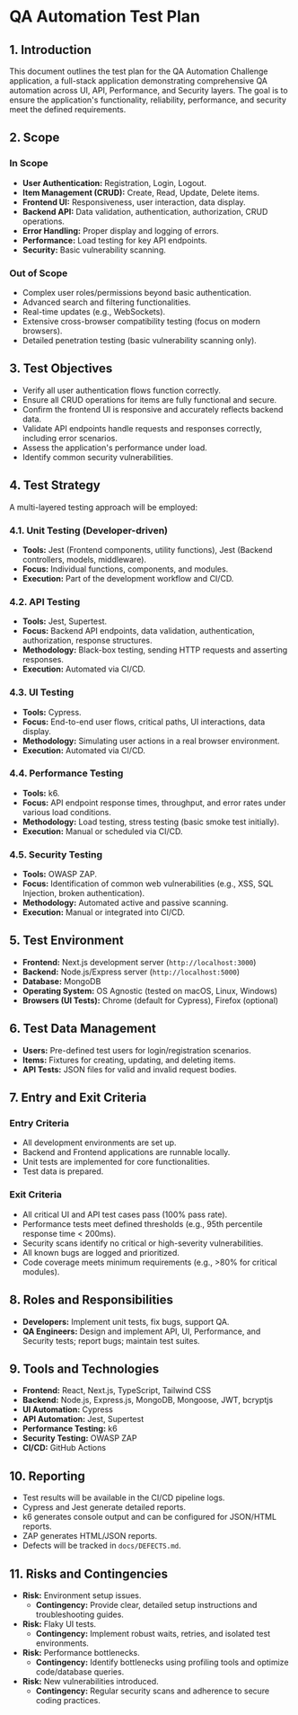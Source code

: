 # QA Automation Test Plan

## 1. Introduction

This document outlines the test plan for the QA Automation Challenge application, a full-stack application demonstrating comprehensive QA automation across UI, API, Performance, and Security layers. The goal is to ensure the application's functionality, reliability, performance, and security meet the defined requirements.

## 2. Scope

### In Scope

*   **User Authentication:** Registration, Login, Logout.
*   **Item Management (CRUD):** Create, Read, Update, Delete items.
*   **Frontend UI:** Responsiveness, user interaction, data display.
*   **Backend API:** Data validation, authentication, authorization, CRUD operations.
*   **Error Handling:** Proper display and logging of errors.
*   **Performance:** Load testing for key API endpoints.
*   **Security:** Basic vulnerability scanning.

### Out of Scope

*   Complex user roles/permissions beyond basic authentication.
*   Advanced search and filtering functionalities.
*   Real-time updates (e.g., WebSockets).
*   Extensive cross-browser compatibility testing (focus on modern browsers).
*   Detailed penetration testing (basic vulnerability scanning only).

## 3. Test Objectives

*   Verify all user authentication flows function correctly.
*   Ensure all CRUD operations for items are fully functional and secure.
*   Confirm the frontend UI is responsive and accurately reflects backend data.
*   Validate API endpoints handle requests and responses correctly, including error scenarios.
*   Assess the application's performance under load.
*   Identify common security vulnerabilities.

## 4. Test Strategy

A multi-layered testing approach will be employed:

### 4.1. Unit Testing (Developer-driven)

*   **Tools:** Jest (Frontend components, utility functions), Jest (Backend controllers, models, middleware).
*   **Focus:** Individual functions, components, and modules.
*   **Execution:** Part of the development workflow and CI/CD.

### 4.2. API Testing

*   **Tools:** Jest, Supertest.
*   **Focus:** Backend API endpoints, data validation, authentication, authorization, response structures.
*   **Methodology:** Black-box testing, sending HTTP requests and asserting responses.
*   **Execution:** Automated via CI/CD.

### 4.3. UI Testing

*   **Tools:** Cypress.
*   **Focus:** End-to-end user flows, critical paths, UI interactions, data display.
*   **Methodology:** Simulating user actions in a real browser environment.
*   **Execution:** Automated via CI/CD.

### 4.4. Performance Testing

*   **Tools:** k6.
*   **Focus:** API endpoint response times, throughput, and error rates under various load conditions.
*   **Methodology:** Load testing, stress testing (basic smoke test initially).
*   **Execution:** Manual or scheduled via CI/CD.

### 4.5. Security Testing

*   **Tools:** OWASP ZAP.
*   **Focus:** Identification of common web vulnerabilities (e.g., XSS, SQL Injection, broken authentication).
*   **Methodology:** Automated active and passive scanning.
*   **Execution:** Manual or integrated into CI/CD.

## 5. Test Environment

*   **Frontend:** Next.js development server (`http://localhost:3000`)
*   **Backend:** Node.js/Express server (`http://localhost:5000`)
*   **Database:** MongoDB
*   **Operating System:** OS Agnostic (tested on macOS, Linux, Windows)
*   **Browsers (UI Tests):** Chrome (default for Cypress), Firefox (optional)

## 6. Test Data Management

*   **Users:** Pre-defined test users for login/registration scenarios.
*   **Items:** Fixtures for creating, updating, and deleting items.
*   **API Tests:** JSON files for valid and invalid request bodies.

## 7. Entry and Exit Criteria

### Entry Criteria

*   All development environments are set up.
*   Backend and Frontend applications are runnable locally.
*   Unit tests are implemented for core functionalities.
*   Test data is prepared.

### Exit Criteria

*   All critical UI and API test cases pass (100% pass rate).
*   Performance tests meet defined thresholds (e.g., 95th percentile response time < 200ms).
*   Security scans identify no critical or high-severity vulnerabilities.
*   All known bugs are logged and prioritized.
*   Code coverage meets minimum requirements (e.g., >80% for critical modules).

## 8. Roles and Responsibilities

*   **Developers:** Implement unit tests, fix bugs, support QA.
*   **QA Engineers:** Design and implement API, UI, Performance, and Security tests; report bugs; maintain test suites.

## 9. Tools and Technologies

*   **Frontend:** React, Next.js, TypeScript, Tailwind CSS
*   **Backend:** Node.js, Express.js, MongoDB, Mongoose, JWT, bcryptjs
*   **UI Automation:** Cypress
*   **API Automation:** Jest, Supertest
*   **Performance Testing:** k6
*   **Security Testing:** OWASP ZAP
*   **CI/CD:** GitHub Actions

## 10. Reporting

*   Test results will be available in the CI/CD pipeline logs.
*   Cypress and Jest generate detailed reports.
*   k6 generates console output and can be configured for JSON/HTML reports.
*   ZAP generates HTML/JSON reports.
*   Defects will be tracked in `docs/DEFECTS.md`.

## 11. Risks and Contingencies

*   **Risk:** Environment setup issues.
    *   **Contingency:** Provide clear, detailed setup instructions and troubleshooting guides.
*   **Risk:** Flaky UI tests.
    *   **Contingency:** Implement robust waits, retries, and isolated test environments.
*   **Risk:** Performance bottlenecks.
    *   **Contingency:** Identify bottlenecks using profiling tools and optimize code/database queries.
*   **Risk:** New vulnerabilities introduced.
    *   **Contingency:** Regular security scans and adherence to secure coding practices.
